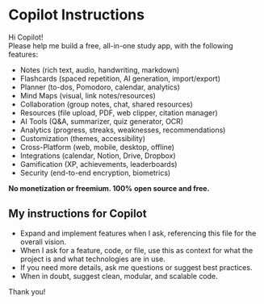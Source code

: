 # Copilot Instructions

Hi Copilot!  
Please help me build a free, all-in-one study app, with the following features:

- Notes (rich text, audio, handwriting, markdown)
- Flashcards (spaced repetition, AI generation, import/export)
- Planner (to-dos, Pomodoro, calendar, analytics)
- Mind Maps (visual, link notes/resources)
- Collaboration (group notes, chat, shared resources)
- Resources (file upload, PDF, web clipper, citation manager)
- AI Tools (Q&A, summarizer, quiz generator, OCR)
- Analytics (progress, streaks, weaknesses, recommendations)
- Customization (themes, accessibility)
- Cross-Platform (web, mobile, desktop, offline)
- Integrations (calendar, Notion, Drive, Dropbox)
- Gamification (XP, achievements, leaderboards)
- Security (end-to-end encryption, biometrics)

**No monetization or freemium. 100% open source and free.**

## My instructions for Copilot

- Expand and implement features when I ask, referencing this file for the overall vision.
- When I ask for a feature, code, or file, use this as context for what the project is and what technologies are in use.
- If you need more details, ask me questions or suggest best practices.
- When in doubt, suggest clean, modular, and scalable code.

Thank you!